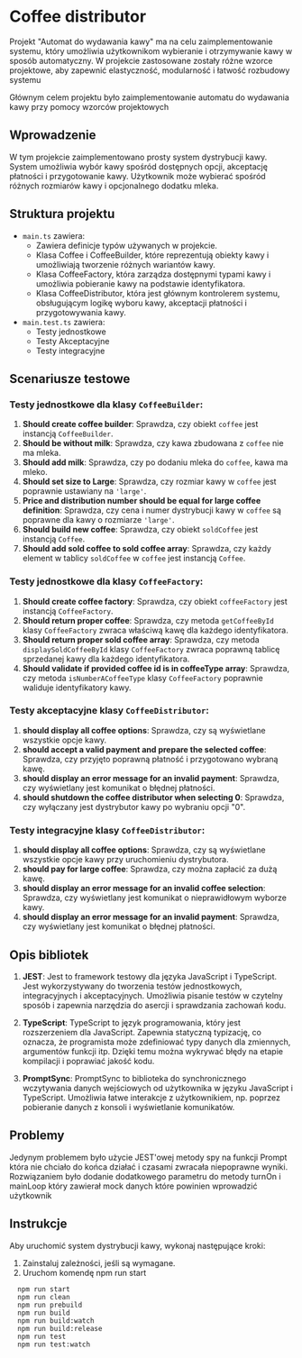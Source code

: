 # Coffee distributor

Projekt "Automat do wydawania kawy" ma na celu zaimplementowanie systemu, który umożliwia użytkownikom wybieranie i otrzymywanie kawy w sposób automatyczny. W projekcie zastosowane zostały różne wzorce projektowe, aby zapewnić elastyczność, modularność i łatwość rozbudowy systemu

Głównym celem projektu było zaimplementowanie automatu do wydawania kawy przy pomocy wzorców projektowych

## Wprowadzenie

W tym projekcie zaimplementowano prosty system dystrybucji kawy. System umożliwia wybór kawy spośród dostępnych opcji, akceptację płatności i przygotowanie kawy. Użytkownik może wybierać spośród różnych rozmiarów kawy i opcjonalnego dodatku mleka.

## Struktura projektu

- `main.ts` zawiera:
  - Zawiera definicje typów używanych w projekcie.
  - Klasa Coffee i CoffeeBuilder, które reprezentują obiekty kawy i umożliwiają tworzenie różnych wariantów kawy.
  - Klasa CoffeeFactory, która zarządza dostępnymi typami kawy i umożliwia pobieranie kawy na podstawie identyfikatora.
  - Klasa CoffeeDistributor, która jest głównym kontrolerem systemu, obsługującym logikę wyboru kawy, akceptacji płatności i przygotowywania kawy.
- `main.test.ts` zawiera:
  - Testy jednostkowe
  - Testy Akceptacyjne
  - Testy integracyjne

## Scenariusze testowe

### Testy jednostkowe dla klasy `CoffeeBuilder`:

1. **Should create coffee builder**: Sprawdza, czy obiekt `coffee` jest instancją `CoffeeBuilder`.
2. **Should be without milk**: Sprawdza, czy kawa zbudowana z `coffee` nie ma mleka.
3. **Should add milk**: Sprawdza, czy po dodaniu mleka do `coffee`, kawa ma mleko.
4. **Should set size to Large**: Sprawdza, czy rozmiar kawy w `coffee` jest poprawnie ustawiany na `'large'`.
5. **Price and distribution number should be equal for large coffee definition**: Sprawdza, czy cena i numer dystrybucji kawy w `coffee` są poprawne dla kawy o rozmiarze `'large'`.
6. **Should build new coffee**: Sprawdza, czy obiekt `soldCoffee` jest instancją `Coffee`.
7. **Should add sold coffee to sold coffee array**: Sprawdza, czy każdy element w tablicy `soldCoffee` w `coffee` jest instancją `Coffee`.

### Testy jednostkowe dla klasy `CoffeeFactory`:

1. **Should create coffee factory**: Sprawdza, czy obiekt `coffeeFactory` jest instancją `CoffeeFactory`.
2. **Should return proper coffee**: Sprawdza, czy metoda `getCoffeeById` klasy `CoffeeFactory` zwraca właściwą kawę dla każdego identyfikatora.
3. **Should return proper sold coffee array**: Sprawdza, czy metoda `displaySoldCoffeeById` klasy `CoffeeFactory` zwraca poprawną tablicę sprzedanej kawy dla każdego identyfikatora.
4. **Should validate if provided coffee id is in coffeeType array**: Sprawdza, czy metoda `isNumberACoffeeType` klasy `CoffeeFactory` poprawnie waliduje identyfikatory kawy.

### Testy akceptacyjne klasy `CoffeeDistributor`:

1. **should display all coffee options**: Sprawdza, czy są wyświetlane wszystkie opcje kawy.
2. **should accept a valid payment and prepare the selected coffee**: Sprawdza, czy przyjęto poprawną płatność i przygotowano wybraną kawę.
3. **should display an error message for an invalid payment**: Sprawdza, czy wyświetlany jest komunikat o błędnej płatności.
4. **should shutdown the coffee distributor when selecting 0**: Sprawdza, czy wyłączany jest dystrybutor kawy po wybraniu opcji "0".

### Testy integracyjne klasy `CoffeeDistributor`:

1. **should display all coffee options**: Sprawdza, czy są wyświetlane wszystkie opcje kawy przy uruchomieniu dystrybutora.
2. **should pay for large coffee**: Sprawdza, czy można zapłacić za dużą kawę.
3. **should display an error message for an invalid coffee selection**: Sprawdza, czy wyświetlany jest komunikat o nieprawidłowym wyborze kawy.
4. **should display an error message for an invalid payment**: Sprawdza, czy wyświetlany jest komunikat o błędnej płatności.

## Opis bibliotek

1. **JEST**: Jest to framework testowy dla języka JavaScript i TypeScript. Jest wykorzystywany do tworzenia testów jednostkowych, integracyjnych i akceptacyjnych. Umożliwia pisanie testów w czytelny sposób i zapewnia narzędzia do asercji i sprawdzania zachowań kodu.

2. **TypeScript**: TypeScript to język programowania, który jest rozszerzeniem dla JavaScript. Zapewnia statyczną typizację, co oznacza, że programista może zdefiniować typy danych dla zmiennych, argumentów funkcji itp. Dzięki temu można wykrywać błędy na etapie kompilacji i poprawiać jakość kodu.

3. **PromptSync**: PromptSync to biblioteka do synchronicznego wczytywania danych wejściowych od użytkownika w języku JavaScript i TypeScript. Umożliwia łatwe interakcje z użytkownikiem, np. poprzez pobieranie danych z konsoli i wyświetlanie komunikatów.

## Problemy

Jedynym problemem było użycie JEST'owej metody spy na funkcji Prompt która nie chciało do końca działać i czasami zwracała niepoprawne wyniki. Rozwiązaniem było dodanie dodatkowego parametru do metody turnOn i mainLoop który zawierał mock danych które powinien wprowadzić użytkownik

## Instrukcje

Aby uruchomić system dystrybucji kawy, wykonaj następujące kroki:

1. Zainstaluj zależności, jeśli są wymagane.
2. Uruchom komendę npm run start

```shell
  npm run start
  npm run clean
  npm run prebuild
  npm run build
  npm run build:watch
  npm run build:release
  npm run test
  npm run test:watch
```
